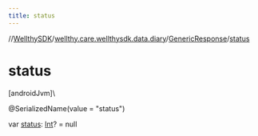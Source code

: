 ```yaml
---
title: status
---
```

//[WellthySDK](../../../index.html)/[wellthy.care.wellthysdk.data.diary](../index.html)/[GenericResponse](index.html)/[status](status.html)



# status



[androidJvm]\




@SerializedName(value = "status")



var [status](status.html): [Int](https://kotlinlang.org/api/latest/jvm/stdlib/kotlin/-int/index.html)? = null




